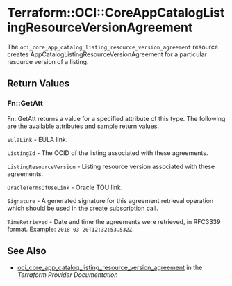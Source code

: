 # Terraform::OCI::CoreAppCatalogListingResourceVersionAgreement

The `oci_core_app_catalog_listing_resource_version_agreement` resource creates AppCatalogListingResourceVersionAgreement for a particular resource version of a listing.

## Return Values

### Fn::GetAtt

Fn::GetAtt returns a value for a specified attribute of this type. The following are the available attributes and sample return values.

`EulaLink` - EULA link.

`ListingId` - The OCID of the listing associated with these agreements.

`ListingResourceVersion` - Listing resource version associated with these agreements.

`OracleTermsOfUseLink` - Oracle TOU link.

`Signature` - A generated signature for this agreement retrieval operation which should be used in the create subscription call.

`TimeRetrieved` - Date and time the agreements were retrieved, in RFC3339 format. Example: `2018-03-20T12:32:53.532Z`.

## See Also

* [oci_core_app_catalog_listing_resource_version_agreement](https://www.terraform.io/docs/providers/oci/r/core_app_catalog_listing_resource_version_agreement.html) in the _Terraform Provider Documentation_